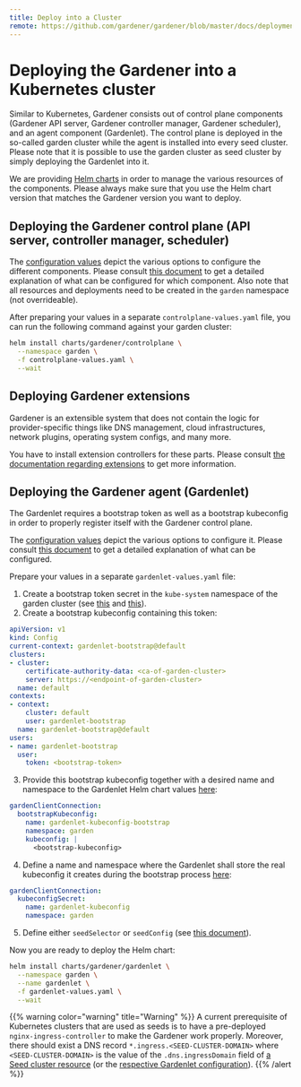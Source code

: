 ```yaml
---
title: Deploy into a Cluster
remote: https://github.com/gardener/gardener/blob/master/docs/deployment/kubernetes.md
---
```

# Deploying the Gardener into a Kubernetes cluster

Similar to Kubernetes, Gardener consists out of control plane components (Gardener API server, Gardener controller manager, Gardener scheduler), and an agent component (Gardenlet).
The control plane is deployed in the so-called garden cluster while the agent is installed into every seed cluster.
Please note that it is possible to use the garden cluster as seed cluster by simply deploying the Gardenlet into it.

We are providing [Helm charts](https://github.com/gardener/gardener/tree/master/charts/gardener) in order to manage the various resources of the components.
Please always make sure that you use the Helm chart version that matches the Gardener version you want to deploy.

## Deploying the Gardener control plane (API server, controller manager, scheduler)

The [configuration values](https://raw.githubusercontent.com/gardener/gardener/master/docs/deployment/../../charts/gardener/controlplane/values.yaml) depict the various options to configure the different components.
Please consult [this document](https://raw.githubusercontent.com/gardener/gardener/master/docs/deployment/../usage/configuration.md) to get a detailed explanation of what can be configured for which component.
Also note that all resources and deployments need to be created in the `garden` namespace (not overrideable).

After preparing your values in a separate `controlplane-values.yaml` file, you can run the following command against your garden cluster:

```bash
helm install charts/gardener/controlplane \
  --namespace garden \
  -f controlplane-values.yaml \
  --wait
```

## Deploying Gardener extensions

Gardener is an extensible system that does not contain the logic for provider-specific things like DNS management, cloud infrastructures, network plugins, operating system configs, and many more.

You have to install extension controllers for these parts.
Please consult [the documentation regarding extensions](https://raw.githubusercontent.com/gardener/gardener/master/docs/deployment/../extensions/overview.md) to get more information.

## Deploying the Gardener agent (Gardenlet)

The Gardenlet requires a bootstrap token as well as a bootstrap kubeconfig in order to properly register itself with the Gardener control plane.

The [configuration values](https://raw.githubusercontent.com/gardener/gardener/master/docs/deployment/../../charts/gardener/gardenlet/values.yaml) depict the various options to configure it.
Please consult [this document](https://raw.githubusercontent.com/gardener/gardener/master/docs/deployment/../concepts/gardenlet.md#component-configuration) to get a detailed explanation of what can be configured.

Prepare your values in a separate `gardenlet-values.yaml` file:

1. Create a bootstrap token secret in the `kube-system` namespace of the garden cluster (see [this](https://kubernetes.io/docs/reference/access-authn-authz/bootstrap-tokens/) and [this](https://kubernetes.io/docs/reference/command-line-tools-reference/kubelet-tls-bootstrapping/#bootstrap-tokens)).
1. Create a bootstrap kubeconfig containing this token:

```yaml
apiVersion: v1
kind: Config
current-context: gardenlet-bootstrap@default
clusters:
- cluster:
    certificate-authority-data: <ca-of-garden-cluster>
    server: https://<endpoint-of-garden-cluster>
  name: default
contexts:
- context:
    cluster: default
    user: gardenlet-bootstrap
  name: gardenlet-bootstrap@default
users:
- name: gardenlet-bootstrap
  user:
    token: <bootstrap-token>
```

3. Provide this bootstrap kubeconfig together with a desired name and namespace to the Gardenlet Helm chart values [here](https://raw.githubusercontent.com/gardener/gardener/master/docs/deployment/../../charts/gardener/gardenlet/values.yaml#L31-L35):

```yaml
gardenClientConnection:
  bootstrapKubeconfig:
    name: gardenlet-kubeconfig-bootstrap
    namespace: garden
    kubeconfig: |
      <bootstrap-kubeconfig>
```

4. Define a name and namespace where the Gardenlet shall store the real kubeconfig it creates during the bootstrap process [here](https://raw.githubusercontent.com/gardener/gardener/master/docs/deployment/../../charts/gardener/gardenlet/values.yaml#L31-L35):

```yaml
gardenClientConnection:
  kubeconfigSecret:
    name: gardenlet-kubeconfig
    namespace: garden
```

5. Define either `seedSelector` or `seedConfig` (see [this document](https://raw.githubusercontent.com/gardener/gardener/master/docs/deployment/../concepts/gardenlet.md#seed-config-vs-seed-selector)).

Now you are ready to deploy the Helm chart:

```bash
helm install charts/gardener/gardenlet \
  --namespace garden \
  --name gardenlet \
  -f gardenlet-values.yaml \
  --wait
```

{{% warning color="warning" title="Warning" %}}
A current prerequisite of Kubernetes clusters that are used as seeds is to have a pre-deployed `nginx-ingress-controller` to make the Gardener work properly.
Moreover, there should exist a DNS record `*.ingress.<SEED-CLUSTER-DOMAIN>` where `<SEED-CLUSTER-DOMAIN>` is the value of the `.dns.ingressDomain` field of [a Seed cluster resource](https://raw.githubusercontent.com/gardener/gardener/master/docs/deployment/../../example/50-seed.yaml) (or the [respective Gardenlet configuration](https://raw.githubusercontent.com/gardener/gardener/master/docs/deployment/../../example/20-componentconfig-gardenlet.yaml#L84-L85)).
{{% /alert %}}

